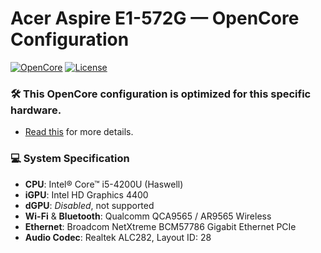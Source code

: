 # Acer Aspire E1-572G — OpenCore Configuration


[![OpenCore](https://img.shields.io/badge/OpenCore-0.9.9-blue.svg)](https://github.com/acidanthera/OpenCorePkg)
[![License](https://img.shields.io/badge/License-MIT-purple.svg)](https://github.com/unitedastronomer/E1-572G-Hackintosh/blob/main/LICENSE.md)<br>
 
### 🛠️ This OpenCore configuration is optimized for this specific hardware. 
   * [Read this](assets/INFO.md) for more details.


### 💻 System Specification


* <b>CPU</b>: Intel® Core™ i5-4200U (Haswell)<br>
* <b>iGPU</b>: Intel HD Graphics 4400<br>
* <b>dGPU</b>: <i>Disabled</i>, not supported<br>
* <b>Wi-Fi</b> & <b>Bluetooth</b>: Qualcomm QCA9565 / AR9565 Wireless<br>
* <b>Ethernet</b>: Broadcom NetXtreme BCM57786 Gigabit Ethernet PCIe<br>
* <b>Audio Codec</b>: Realtek ALC282, Layout ID: 28


